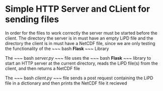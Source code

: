 # Simple HTTP Server and CLient for sending files

In order for the files to work correctly the server must be started before the client. The directory the server is in must have an empty LiPD file and the directory the client is in must have a NetCDF file, since we are only testing the functionality of the ~~~ bash **Flask** ~~~ Library 

The ~~~ bash *server.py* ~~~ file uses the ~~~ bash **Flask** ~~~ library to start an HTTP server at the current directory, reads the LiPD file(s) from the client, and then returns a NetCDF file

The ~~~ bash *client.py* ~~~ file sends a post request containing the LiPD file in a dictionary and then prints the NetCDF file it recieved
 
